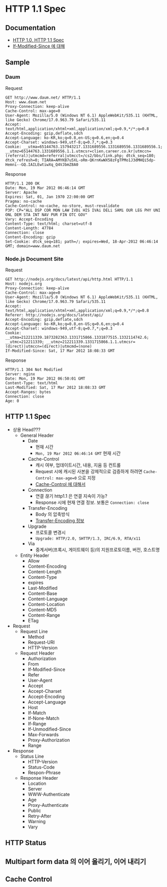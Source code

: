 # HTTP 1.1 Spec

## Documentation

- [HTTP 1.0, HTTP 1.1 Spec](http://coffeenix.net/doc/network/http_1_0_vs_1_1.html)
- [If-Modified-Since 에 대해](http://kldp.org/node/44139)

## Sample

### Daum

Request

<pre><code>GET http://www.daum.net/ HTTP/1.1
Host: www.daum.net
Proxy-Connection: keep-alive
Cache-Control: max-age=0
User-Agent: Mozilla/5.0 (Windows NT 6.1) AppleWebKit/535.11 (KHTML, like Gecko) Chrome/17.0.963.79 Safari/535.11
Accept: text/html,application/xhtml+xml,application/xml;q=0.9,*/*;q=0.8
Accept-Encoding: gzip,deflate,sdch
Accept-Language: ko-KR,ko;q=0.8,en-US;q=0.6,en;q=0.4
Accept-Charset: windows-949,utf-8;q=0.7,*;q=0.3
Cookie: __utma=65144763.157943217.1331689556.1331689556.1331689556.1; __utmz=65144763.1331689556.1.1.utmcsr=clien.career.co.kr|utmccn=(referral)|utmcmd=referral|utmcct=/cs2/bbs/link.php; dtck_seq=180; dtck_refresh=0; TIARA=AMYKB7u5XL-oRm-QKrnKwWX58zFgTPMo1J3dMHQi5dp-Hemni--GQ.IAILEwtiwXq_Q4VJbmZ8A0</code></pre>

Response

<pre><code>HTTP/1.1 200 OK
Date: Mon, 19 Mar 2012 06:46:14 GMT
Server: Apache
Expires: Sat, 01, Jan 1970 22:00:00 GMT
Pragma: no-cache
Cache-Control: no-cache, no-store, must-revalidate
P3P: CP="ALL DSP COR MON LAW IVDi HIS IVAi DELi SAMi OUR LEG PHY UNI ONL DEM STA INT NAV PUR FIN OTC GOV"
Vary: Accept-Encoding
Content-Type: text/html; charset=utf-8
Content-Length: 47784
Connection: close
Content-Encoding: gzip
Set-Cookie: dtck_seq=181; path=/; expires=Wed, 18-Apr-2012 06:46:14 GMT; domain=www.daum.net</code></pre>

### Node.js Document Site

Request

<pre><code>GET http://nodejs.org/docs/latest/api/http.html HTTP/1.1
Host: nodejs.org
Proxy-Connection: keep-alive
Cache-Control: max-age=0
User-Agent: Mozilla/5.0 (Windows NT 6.1) AppleWebKit/535.11 (KHTML, like Gecko) Chrome/17.0.963.79 Safari/535.11
Accept: text/html,application/xhtml+xml,application/xml;q=0.9,*/*;q=0.8
Referer: http://nodejs.org/docs/latest/api/
Accept-Encoding: gzip,deflate,sdch
Accept-Language: ko-KR,ko;q=0.8,en-US;q=0.6,en;q=0.4
Accept-Charset: windows-949,utf-8;q=0.7,*;q=0.3
Cookie: __utma=212211339.1873282363.1331715866.1331877515.1332114742.6; __utmc=212211339; __utmz=212211339.1331715866.1.1.utmcsr=(direct)|utmccn=(direct)|utmcmd=(none)
If-Modified-Since: Sat, 17 Mar 2012 18:08:33 GMT</code></pre>

Response

<pre><code>HTTP/1.1 304 Not Modified
Server: nginx
Date: Mon, 19 Mar 2012 06:50:01 GMT
Content-Type: text/html
Last-Modified: Sat, 17 Mar 2012 18:08:33 GMT
Accept-Ranges: bytes
Connection: close
Age: 0</code></pre>


## HTTP 1.1 Spec

- 상용 Head???
	- General Header
		- Date 
			- 현재 시간 
			- `Mon, 19 Mar 2012 06:46:14 GMT` 현재 시간
		- Cache-Control
			- 캐시 여부, 업데이트시간, 내용, 지움 등 컨트롤
			- Request 시에 캐시된 사본을 강제적으로 검증하게 하려면 `Cache-Control: max-age=0` 으로 지정
			- [Cache-Control 에 대해서](http://blog.combel.net/entry/Cache-Control?category=0)
		- Connection
			- 연결 끊기 http1.1 은 연결 지속이 가능? 
			- Response 시에 현재 연결 정보. 보통은 `Connection: close` 
		- Transfer-Encoding
			- Body 의 압축방식
			- [Transfer-Encoding 정보](http://blog.bagesoft.com/917)
		- Upgrade
			- 프로토콜 변경시
			- `Upgrade: HTTP/2.0, SHTTP/1.3, IRC/6.9, RTA/x11`
		- Via
			- 중계서버(프록시, 게이트웨이 등)의 지원프로토이름, 버전, 호스트명
	- Entity Header
		- Allow
		- Content-Encoding
		- Content-Length
		- Content-Type
		- expires
		- Last-Modified
		- Content-Base
		- Content-Language
		- Content-Location
		- Content-MD5
		- Content-Range
		- ETag
- Request
	- Request Line
		- Method
		- Request-URI
		- HTTP-Version
	- Request Header
		- Authorization
		- From
		- If-Modified-Since
		- Refer
		- User-Agent
		- Accept
		- Accept-Charset
		- Accept-Encoding
		- Accept-Language
		- Host
		- If-Match
		- If-None-Match
		- If-Range
		- If-Unmodified-Since
		- Max-Forwards
		- Proxy-Authorization
		- Range
- Response
	- Status Line
		- HTTP-Version
		- Status-Code
		- Respon-Phrase
	- Response Header
		- Location
		- Server
		- WWW-Authenticate
		- Age
		- Proxy-Authenticate
		- Public
		- Retry-After
		- Warning
		- Vary

## HTTP Status

## Multipart form data 의 이어 올리기, 이어 내리기

## Cache Control
